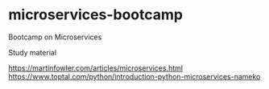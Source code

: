 # microservices-bootcamp
Bootcamp on Microservices

Study material

https://martinfowler.com/articles/microservices.html
https://www.toptal.com/python/introduction-python-microservices-nameko
